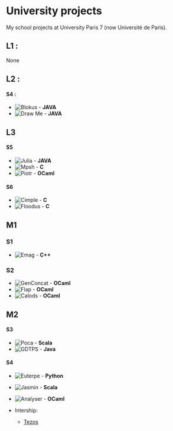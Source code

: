 # University projects
My school projects at University Paris 7 (now Université de Paris).

## L1 :
 None

## L2 :

#### S4 :
 * ![Blokus](https://github.com/maiste/School_projects/tree/master/Blokus) - **JAVA**
 * ![Draw Me](https://github.com/maiste/School_projects/tree/master/Draw-me) - **JAVA**

## L3

#### S5
 * ![Julia](https://github.com/maiste/School_projects/tree/master/Julia) - **JAVA**
 * ![Mpsh](https://github.com/maiste/School_projects/tree/master/Mpsh) - **C**
 * ![Piotr](https://github.com/maiste/School_projects/tree/master/Piotr) - **OCaml**

#### S6
 * ![Cimple](https://github.com/maiste/School_projects/tree/master/Cimple) - **C**
 * ![Floodus](https://github.com/maiste/School_projects/tree/master/Floodus) - **C**

## M1

### S1
 * ![Emag](https://github.com/maiste/School_projects/tree/master/Emag) - **C++**

### S2
 * ![GenConcat](https://github.com/maiste/School_projects/tree/master/GenConcat) - **OCaml**
 * ![Flap](https://github.com/maiste/School_projects/tree/master/Flap) - **OCaml**
 * ![Calods](https://github.com/maiste/School_projects/tree/master/Calods) - **OCaml**

## M2

#### S3
  * ![Poca](https://github.com/maiste/School_projects/tree/master/Poca) - **Scala**
  * ![GDTPS](https://github.com/maiste/School_projects/tree/master/GDTPS) - **Java**

#### S4
  * ![Euterpe](https://github.com/maiste/School_projects/tree/master/Euterpe) - **Python**
  * ![Jasmin](https://github.com/maiste/School_projects/tree/master/Jasmin) - **Scala**
  * ![Analyser](https://github.com/maiste/School_projects/tree/master/Analyser) - **OCaml**

  * Intership:
    * [Tezos](https://gitlab.com/nomadic-labs/tezos)


